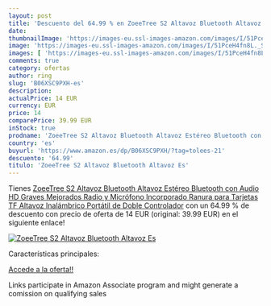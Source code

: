 ```yaml
---
layout: post
title: 'Descuento del 64.99 % en ZoeeTree S2 Altavoz Bluetooth Altavoz Es'
date: 
thumbnailImage: 'https://images-eu.ssl-images-amazon.com/images/I/51PceH4fn8L._SL200_.jpg'
image: 'https://images-eu.ssl-images-amazon.com/images/I/51PceH4fn8L._SL200_.jpg'
images: [ 'https://images-eu.ssl-images-amazon.com/images/I/51PceH4fn8L._SL200_.jpg' ]
comments: true
category: ofertas
author: ring
slug: 'B06XSC9PXH-es'
description:
actualPrice: 14 EUR
currency: EUR
price: 14
comparePrice: 39.99 EUR
inStock: true
prodname: 'ZoeeTree S2 Altavoz Bluetooth Altavoz Estéreo Bluetooth con Audio HD  Graves Mejorados  Radio y Micrófono Incorporado  Ranura para Tarjetas TF  Altavoz Inalámbrico Portátil de Doble Controlador'
country: 'es'
buyurl: 'https://www.amazon.es/dp/B06XSC9PXH/?tag=tolees-21'
descuento: '64.99'
titulo: 'ZoeeTree S2 Altavoz Bluetooth Altavoz Es'
---
```


Tienes [ZoeeTree S2 Altavoz Bluetooth Altavoz Estéreo Bluetooth con Audio HD  Graves Mejorados  Radio y Micrófono Incorporado  Ranura para Tarjetas TF  Altavoz Inalámbrico Portátil de Doble Controlador](https://www.amazon.es/dp/B06XSC9PXH/?tag=tolees-21) con un 64.99 % de descuento con precio de oferta de 14 EUR (original: 39.99 EUR) en el siguiente enlace!

[![ZoeeTree S2 Altavoz Bluetooth Altavoz Es](https://images-eu.ssl-images-amazon.com/images/I/51PceH4fn8L._SL200_.jpg)](https://www.amazon.es/dp/B06XSC9PXH/?tag=tolees-21)

Características principales:


[Accede a la oferta!!](https://www.amazon.es/dp/B06XSC9PXH/?tag=tolees-21)

Links participate in Amazon Associate program and might generate a comission on qualifying sales


